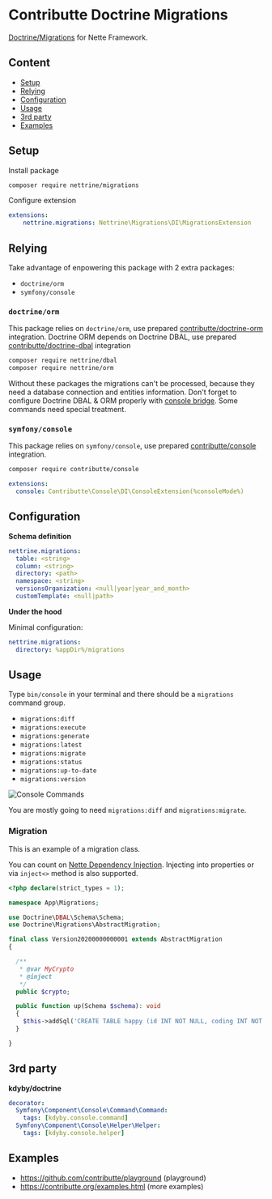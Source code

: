# Contributte Doctrine Migrations

[Doctrine/Migrations](https://www.doctrine-project.org/projects/migrations.html) for Nette Framework.

## Content

- [Setup](#setup)
- [Relying](#relying)
- [Configuration](#configuration)
- [Usage](#usage)
- [3rd party](#3rd-party)
- [Examples](#examples)

## Setup

Install package

```bash
composer require nettrine/migrations
```

Configure extension

```yaml
extensions:
    nettrine.migrations: Nettrine\Migrations\DI\MigrationsExtension
```


## Relying

Take advantage of enpowering this package with 2 extra packages:

- `doctrine/orm`
- `symfony/console`


### `doctrine/orm`

This package relies on `doctrine/orm`, use prepared [contributte/doctrine-orm](https://github.com/contributte/doctrine-orm) integration.
Doctrine ORM depends on Doctrine DBAL, use prepared [contributte/doctrine-dbal](https://github.com/contributte/doctrine-dbal) integration

```bash
composer require nettrine/dbal
composer require nettrine/orm
```

Without these packages the migrations can't be processed, because they need a database connection and entities information. Don't forget to configure Doctrine DBAL & ORM properly with [console bridge](https://github.com/contributte/doctrine-orm/tree/master/.docs#console-bridge). Some commands need special treatment.


### `symfony/console`

This package relies on `symfony/console`, use prepared [contributte/console](https://github.com/contributte/console) integration.

```bash
composer require contributte/console
```

```yaml
extensions:
  console: Contributte\Console\DI\ConsoleExtension(%consoleMode%)
```


## Configuration

**Schema definition**

```yaml
nettrine.migrations:
  table: <string>
  column: <string>
  directory: <path>
  namespace: <string>
  versionsOrganization: <null|year|year_and_month>
  customTemplate: <null|path>
```

**Under the hood**

Minimal configuration:

```yaml
nettrine.migrations:
  directory: %appDir%/migrations
```


## Usage

Type `bin/console` in your terminal and there should be a `migrations` command group.

- `migrations:diff`
- `migrations:execute`
- `migrations:generate`
- `migrations:latest`
- `migrations:migrate`
- `migrations:status`
- `migrations:up-to-date`
- `migrations:version`

![Console Commands](https://raw.githubusercontent.com/nettrine/migrations/master/.docs/assets/console.png)

You are mostly going to need `migrations:diff` and `migrations:migrate`.


### Migration

This is an example of a migration class.

You can count on [Nette Dependency Injection](https://doc.nette.org/en/3.0/dependency-injection).
Injecting into properties or via `inject<>` method is also supported.

```php
<?php declare(strict_types = 1);

namespace App\Migrations;

use Doctrine\DBAL\Schema\Schema;
use Doctrine\Migrations\AbstractMigration;

final class Version20200000000001 extends AbstractMigration
{

  /**
   * @var MyCrypto
   * @inject
   */
  public $crypto;

  public function up(Schema $schema): void
  {
    $this->addSql('CREATE TABLE happy (id INT NOT NULL, coding INT NOT NULL, PRIMARY KEY(id))');
  }

}
```


## 3rd party

**kdyby/doctrine**

```yaml
decorator:
  Symfony\Component\Console\Command\Command:
    tags: [kdyby.console.command]
  Symfony\Component\Console\Helper\Helper:
    tags: [kdyby.console.helper]
```


## Examples

- https://github.com/contributte/playground (playground)
- https://contributte.org/examples.html (more examples)
